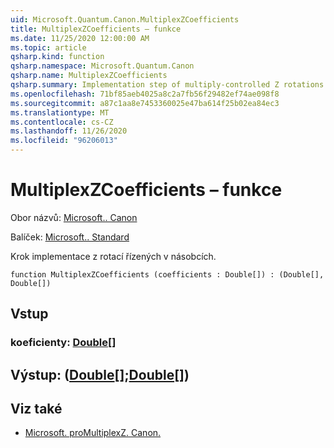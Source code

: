 ```yaml
---
uid: Microsoft.Quantum.Canon.MultiplexZCoefficients
title: MultiplexZCoefficients – funkce
ms.date: 11/25/2020 12:00:00 AM
ms.topic: article
qsharp.kind: function
qsharp.namespace: Microsoft.Quantum.Canon
qsharp.name: MultiplexZCoefficients
qsharp.summary: Implementation step of multiply-controlled Z rotations.
ms.openlocfilehash: 71bf85aeb4025a8c2a7fb56f29482ef74ae098f8
ms.sourcegitcommit: a87c1aa8e7453360025e47ba614f25b02ea84ec3
ms.translationtype: MT
ms.contentlocale: cs-CZ
ms.lasthandoff: 11/26/2020
ms.locfileid: "96206013"
---
```

# <a name="multiplexzcoefficients-function"></a>MultiplexZCoefficients – funkce

Obor názvů: [Microsoft.. Canon](xref:Microsoft.Quantum.Canon)

Balíček: [Microsoft.. Standard](https://nuget.org/packages/Microsoft.Quantum.Standard)


Krok implementace z rotací řízených v násobcích.

```qsharp
function MultiplexZCoefficients (coefficients : Double[]) : (Double[], Double[])
```


## <a name="input"></a>Vstup

### <a name="coefficients--double"></a>koeficienty: [Double](xref:microsoft.quantum.lang-ref.double)[]





## <a name="output--doubledouble"></a>Výstup: ([Double](xref:microsoft.quantum.lang-ref.double)[];[Double](xref:microsoft.quantum.lang-ref.double)[])



## <a name="see-also"></a>Viz také

- [Microsoft. proMultiplexZ. Canon.](xref:Microsoft.Quantum.Canon.MultiplexZ)